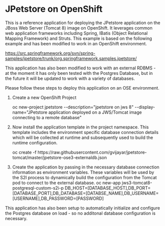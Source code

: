 # JPetstore on OpenShift

This is a reference application for deploying the JPetstore application on the JBoss Web Server (Tomcat 8) image on OpenShift. It leverages common web application frameworks including Spring, IBatis (Object Relational Mapping Framework) and Struts. This example is based on the following example and has been modified to work in an OpenShift environment.

https://src.springframework.org/svn/spring-samples/jpetstore/trunk/org.springframework.samples.jpetstore/

This application has also been modified to work with an external RDBMS - at the moment it has only been tested with the Postgres Database, but in the future it will be updated to work with a variety of databases. 

Please follow these steps to deploy this application on an OSE environment.

1. Create a new OpenShift Project
<ul>oc new-project jpetstore --description="jpetstore on jws 8" --display-name="JPetstore application deployed on a JWS/Tomcat image connecting to a remote database"</ul>

2. Now install the application template in the project namespace. This template includes the environment specific database connection details which will be collected at runtime and subsequently used to build the runtime configuration.
<ul>oc create -f https://raw.githubusercontent.com/gvijayar/jpetstore-tomcat/master/jpetstore-ose3-externaldb.json</ul>

3. Create the application by passing in the necessary database connection information as environment variables. These variables will be used by the S2I process to dynamically build the configuration from the Tomcat pod to connect to the external database.
oc new-app jws3-tomcat8-postgresql-custom-s2i-p DB_HOST=[DATABASE_HOST],DB_PORT=[DATABASE_PORT],DB_DATABASE=[DATABSE_NAME],DB_USERNAME=[USERNAME],DB_PASSWORD=[PASSWORD]

This application has also been setup to automatically initialize and configure the Postgres database on load - so no additonal database configuration is necessary.


